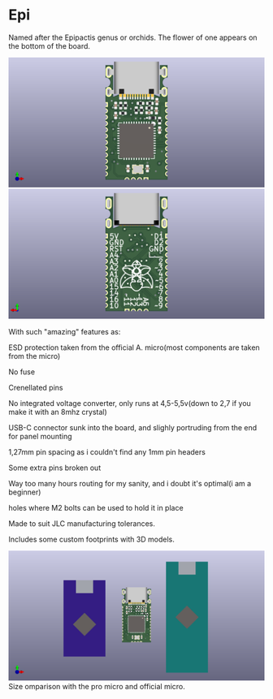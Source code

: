 # Epi

Named after the Epipactis genus or orchids. The flower of one appears on the bottom of the board.

![board](board2.png)
![bottom](board2_bottom.png)

With such "amazing" features as:

ESD protection taken from the official A. micro(most components are taken from the micro)

No fuse

Crenellated pins

No integrated voltage converter, only runs at 4,5-5,5v(down to 2,7 if you make it with an 8mhz crystal)

USB-C connector sunk into the board, and slighly portruding from the end for panel mounting

1,27mm pin spacing as i couldn't find any 1mm pin headers

Some extra pins broken out

Way too many hours routing for my sanity, and i doubt it's optimal(i am a beginner)

holes where M2 bolts can be used to hold it in place

Made to suit JLC manufacturing tolerances.

Includes some custom footprints with 3D models.

![bottom](comparison.png)
Size omparison with the pro micro and official micro.

